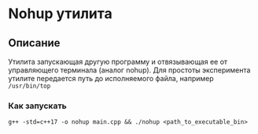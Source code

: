 # Nohup утилита

## Описание

Утилита запускающая другую программу и отвязывающая ее от управляющего терминала (аналог nohup).
Для простоты эксперимента утилите передается путь до исполняемого файла, например `/usr/bin/top`

### Как запускать

```
g++ -std=c++17 -o nohup main.cpp && ./nohup <path_to_executable_bin>
```
